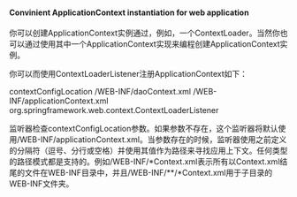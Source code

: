 #### Convinient ApplicationContext instantiation for web application

你可以创建ApplicationContext实例通过，例如，一个ContextLoader。当然你也可以通过使用其中一个ApplicationContext实现来编程创建ApplicationContext实例。

你可以而使用ContextLoaderListener注册ApplicationContext如下：

<context-param>
    <param-name>contextConfigLocation</param-name>
        <param-value>/WEB-INF/daoContext.xml /WEB-INF/applicationContext.xml</param-value>
    </context-param>
    <listener>
        <listener-class>org.springframework.web.context.ContextLoaderListener</listener-class>
</listener>

监听器检查contextConfigLocation参数。如果参数不存在，这个监听器将默认使用/WEB-INF/applicationContext.xml。当参数存在的时候，监听器使用之前定义的分隔符（逗号、分行或空格）并使用其值作为路径来寻找应用上下文。任何类型的路径模式都是支持的。例如/WEB-INF/*Context.xml表示所有以Context.xml结尾的文件在WEB-INF目录中，并且/WEB-INF/**/*Context.xml用于子目录的WEB-INF文件夹。